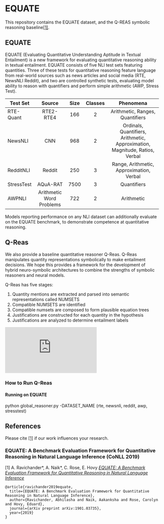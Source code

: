 # EQUATE


This repository contains the EQUATE dataset, and the Q-REAS symbolic reasoning baseline[[1]](https://arxiv.org/abs/1901.03735).

## EQUATE

EQUATE (Evaluating Quantitative Understanding Aptitude in Textual Entailment) is a new framework for evaluating quantitative reasoning ability in textual entailment.
EQUATE consists of five NLI test sets featuring quantities. Three of these tests for quantitative reasoning feature language from real-world sources
such as news articles and social media (RTE, NewsNLI Reddit), and two are controlled synthetic tests, evaluating model ability
to reason with quantifiers and perform simple arithmetic (AWP, Stress Test).


| Test Set        | Source  | Size | Classes  | Phenomena |
| ------------- |:-------------:| :-----:|:-------------:| :-----:|
| RTE-Quant     | RTE2-RTE4 | 166 | 2 | Arithmetic, Ranges, Quantifiers |
| NewsNLI   |  CNN | 968 | 2 | Ordinals, Quantifiers, Arithmetic, Approximation, Magnitude, Ratios, Verbal |
| RedditNLI  | Reddit | 250 | 3 | Range, Arithmetic, Approximation, Verbal  |
| StressTest     | AQuA-RAT | 7500 | 3 | Quantifiers |
| AWPNLI     | Arithmetic Word Problems | 722 | 2 | Arithmetic |


Models reporting performance on any NLI dataset can additionally evaluate on the EQUATE benchmark,
to demonstrate competence at quantitative reasoning.

## Q-Reas

We also provide a baseline quantitative reasoner Q-Reas. Q-Reas manipulates quantity representations symbolically to make entailment decisions.
We hope this provides a framework for the development of hybrid neuro-symbolic architectures to combine the strengths of symbolic reasoners and
neural models.

Q-Reas has five stages:
1. Quantity mentions are extracted and
parsed into semantic representations called NUMSETS
2. Compatible NUMSETS are identified
3. Compatible numsets are composed to form plausible equation trees
4. Justifications are constructed for each quantity in the hypothesis
5. Justifications are analyzed to determine entailment labels

![Qreas](https://www.github.com/AbhilashaRavichander/EQUATE/raw/master/blob/models.pdf?raw=true)

### How to Run Q-Reas

#### Running on EQUATE

python global_reasoner.py -DATASET_NAME (rte, newsnli, reddit, awp, stresstest)


## References

Please cite [[1]](https://arxiv.org/abs/1901.03735) if our work influences your research.

### EQUATE: A Benchmark Evaluation Framework for Quantitative Reasoning in Natural Language Inference (CoNLL 2019)

[1] A. Ravichander*, A. Naik*, C. Rose, E. Hovy [*EQUATE: A Benchmark Evaluation Framework for Quantitative Reasoning in Natural Language Inference*](https://arxiv.org/abs/1901.03735)

```
@article{ravichander2019equate,
  title={EQUATE: A Benchmark Evaluation Framework for Quantitative Reasoning in Natural Language Inference},
  author={Ravichander, Abhilasha and Naik, Aakanksha and Rose, Carolyn and Hovy, Eduard},
  journal={arXiv preprint arXiv:1901.03735},
  year={2019}
}
